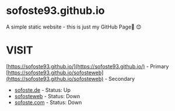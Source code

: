 # sofoste93.github.io
A simple static website - this is just my GitHub Page📄 😊 


 # VISIT
[https://sofoste93.github.io/](https://sofoste93.github.io/) - Primary
[https://sofoste93.github.io/sofosteweb](https://sofoste93.github.io/sofosteweb) - Secondary
  - [sofoste.de](https://www.sofoste.de 'My new Website') - Status: Up
  - [sofosteweb](https://www.sofoste.tech/sofosteweb 'My personal page') - Status: Down  
  - [sofoste.com](https://www.sofoste.com 'My Business page') - Status: Down
